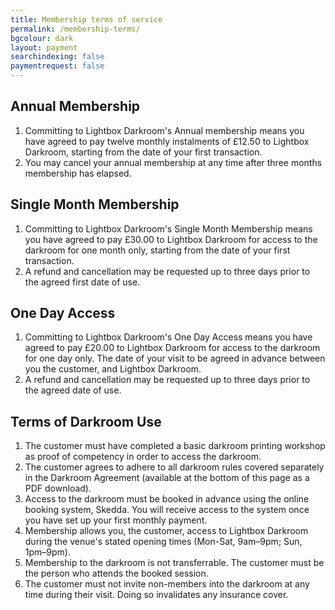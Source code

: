 ```yaml
---
title: Membership terms of service
permalink: /membership-terms/
bgcolour: dark
layout: payment
searchindexing: false
paymentrequest: false
---
```


## Annual Membership

1. Committing to Lightbox Darkroom's Annual membership means you have agreed to pay twelve monthly instalments of £12.50 to Lightbox Darkroom, starting from the date of your first transaction.
2. You may cancel your annual membership at any time after three months membership has elapsed.

## Single Month Membership

1. Committing to Lightbox Darkroom's Single Month Membership means you have agreed to pay £30.00 to Lightbox Darkroom for access to the darkroom for one month only, starting from the date of your first transaction.
2. A refund and cancellation may be requested up to three days prior to the agreed first date of use.

## One Day Access

1. Committing to Lightbox Darkroom's One Day Access means you have agreed to pay £20.00 to Lightbox Darkroom for access to the darkroom for one day only. The date of your visit to be agreed in advance between you the customer, and Lightbox Darkroom.
2. A refund and cancellation may be requested up to three days prior to the agreed date of use.

## Terms of Darkroom Use

1. The customer must have completed a basic darkroom printing workshop as proof of competency in order to access the darkroom.
2. The customer agrees to adhere to all darkroom rules covered separately in the Darkroom Agreement (available at the bottom of this page as a PDF download).
3. Access to the darkroom must be booked in advance using the online booking system, Skedda. You will receive access to the system once you have set up your first monthly payment.
4. Membership allows you, the customer, access to Lightbox Darkroom during the venue's stated opening times (Mon-Sat, 9am–9pm; Sun, 1pm–9pm).
5. Membership to the darkroom is not transferrable. The customer must be the person who attends the booked session.
6. The customer must not invite non-members into the darkroom at any time during their visit. Doing so invalidates any insurance cover.

